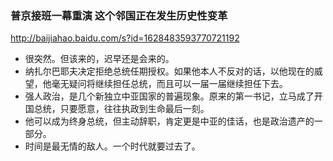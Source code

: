 ### 普京接班一幕重演 这个邻国正在发生历史性变革
http://baijiahao.baidu.com/s?id=1628483593770721192
- 很突然。但该来的，迟早还是会来的。
- 纳扎尔巴耶夫决定拒绝总统任期授权。如果他本人不反对的话，以他现在的威望，他毫无疑问将继续担任总统，而且可以一届一届继续担任下去。
- 强人政治，是几个新独立中亚国家的普遍现象。原来的第一书记，立马成了开国总统，只要愿意，往往执政到生命最后一刻。
- 他可以成为终身总统，但主动辞职，肯定更是中亚的佳话，也是政治遗产的一部分。
- 时间是最无情的敌人。一个时代就要过去了。
